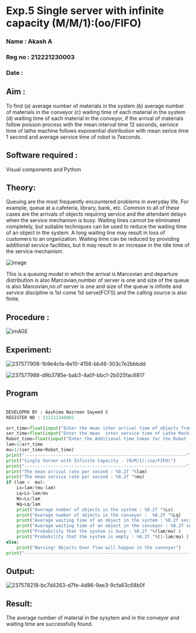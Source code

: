 # Exp.5 Single server with infinite capacity (M/M/1):(oo/FIFO)
### Name : Akash A
### Reg no : 212221230003
### Date :
## Aim :
To find (a) average number of materials in the system (b) average number of materials in the conveyor (c) waiting time of each material in the system (d) waiting time of each material in the conveyor, if the arrival  of materials follow poisson process with the mean interval time 12 seconds, serivice time of lathe machine follows exponential distribution with mean serice time 1 second and average service time of robot is 7seconds.

## Software required :
Visual components and Python

## Theory:
Queuing are the most frequently encountered problems in everyday life. For example, queue at a cafeteria, library, bank, etc. Common to all of these cases are the arrivals of objects requiring service and the attendant delays when the service mechanism is busy. Waiting lines cannot be eliminated completely, but suitable techniques can be used to reduce the waiting time of an object in the system. A long waiting line may result in loss of customers to an organization. Waiting time can be reduced by providing additional service facilities, but it may result in an increase in the idle time of the service mechanism.

![image](1.png)

This is a queuing model in which the arrival is Marcovian and departure distribution is also Marcovian,number of server is one and size of the queue is also Marcovian,no.of server is one and size of the queue is infinite and service discipline is 1st come 1st serve(FCFS) and the calling source is also finite.

## Procedure :

![imAGE](2.png)

## Experiment:
![237577908-1b9e4cfa-6e10-4156-bb46-303c7e2bbbdd](https://github.com/Aashima02/Single-server-infinite-capacity---Markov-Model/assets/93427086/cc250870-d1e7-4112-8ccc-5cae2a4301f0)

![237577988-d9b3785e-bab3-4a0f-bbc1-2b025fac6817](https://github.com/Aashima02/Single-server-infinite-capacity---Markov-Model/assets/93427086/6803d927-8db8-44a6-b37a-5e7a4bfebf01)


## Program
```python

DEVELOPRD BY : Aashima Nazreen Sayeed S
REGISTER NO : 212221240002

arr_time=float(input("Enter the mean inter arrival time of objects from Feeder (in secs): "))
ser_time=float(input("Enter the mean  inter service time of Lathe Machine (in secs) :  "))
Robot_time=float(input("Enter the Additional time taken for the Robot (in secs) :  "))
lam=1/arr_time
mu=1/(ser_time+Robot_time)
print("--------------------------------------------------------------")
print("Single Server with Infinite Capacity - (M/M/1):(oo/FIFO)")
print("--------------------------------------------------------------")
print("The mean arrival rate per second : %0.2f "%lam)
print("The mean service rate per second : %0.2f "%mu)
if (lam <  mu):
    Ls=lam/(mu-lam)
    Lq=Ls-lam/mu
    Ws=Ls/lam
    Wq=Lq/lam
    print("Average number of objects in the system : %0.2f "%Ls)
    print("Average number of objects in the conveyor :  %0.2f "%Lq)
    print("Average waiting time of an object in the system : %0.2f secs"%Ws)
    print("Average waiting time of an object in the conveyor : %0.2f secs"%Wq)
    print("Probability that the system is busy : %0.2f "%(lam/mu) )
    print("Probability that the system is empty : %0.2f "%(1-lam/mu) )
else:
    print("Warning! Objects Over flow will happen in the conveyor")
print("---------------------------------------------------------------")

```

## Output:
![237578218-bc7d4263-d7fe-4d86-9ae3-9cfa63c68b0f](https://github.com/Aashima02/Single-server-infinite-capacity---Markov-Model/assets/93427086/24982b8a-7e5c-46a5-a361-ca5790bd92fa)

## Result:
The average number of material in the sysytem and in the conveyor and waiting time are successfully found.
